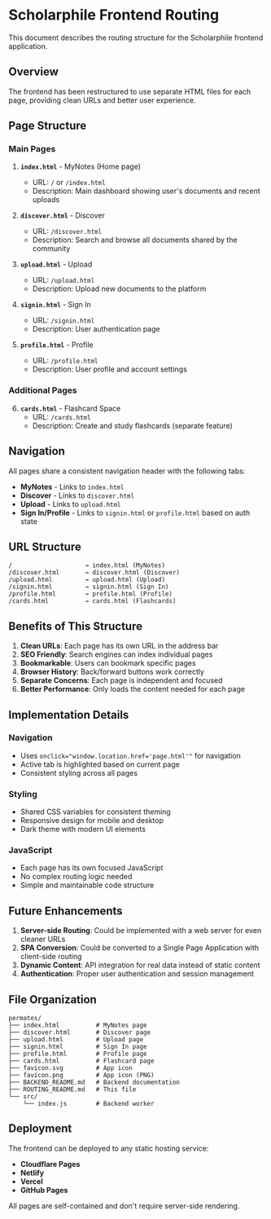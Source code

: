 # Scholarphile Frontend Routing

This document describes the routing structure for the Scholarphile frontend application.

## Overview

The frontend has been restructured to use separate HTML files for each page, providing clean URLs and better user experience.

## Page Structure

### Main Pages

1. **`index.html`** - MyNotes (Home page)
   - URL: `/` or `/index.html`
   - Description: Main dashboard showing user's documents and recent uploads

2. **`discover.html`** - Discover
   - URL: `/discover.html`
   - Description: Search and browse all documents shared by the community

3. **`upload.html`** - Upload
   - URL: `/upload.html`
   - Description: Upload new documents to the platform

4. **`signin.html`** - Sign In
   - URL: `/signin.html`
   - Description: User authentication page

5. **`profile.html`** - Profile
   - URL: `/profile.html`
   - Description: User profile and account settings

### Additional Pages

6. **`cards.html`** - Flashcard Space
   - URL: `/cards.html`
   - Description: Create and study flashcards (separate feature)

## Navigation

All pages share a consistent navigation header with the following tabs:
- **MyNotes** - Links to `index.html`
- **Discover** - Links to `discover.html`
- **Upload** - Links to `upload.html`
- **Sign In/Profile** - Links to `signin.html` or `profile.html` based on auth state

## URL Structure

```
/                    → index.html (MyNotes)
/discover.html       → discover.html (Discover)
/upload.html         → upload.html (Upload)
/signin.html         → signin.html (Sign In)
/profile.html        → profile.html (Profile)
/cards.html          → cards.html (Flashcards)
```

## Benefits of This Structure

1. **Clean URLs**: Each page has its own URL in the address bar
2. **SEO Friendly**: Search engines can index individual pages
3. **Bookmarkable**: Users can bookmark specific pages
4. **Browser History**: Back/forward buttons work correctly
5. **Separate Concerns**: Each page is independent and focused
6. **Better Performance**: Only loads the content needed for each page

## Implementation Details

### Navigation
- Uses `onclick="window.location.href='page.html'"` for navigation
- Active tab is highlighted based on current page
- Consistent styling across all pages

### Styling
- Shared CSS variables for consistent theming
- Responsive design for mobile and desktop
- Dark theme with modern UI elements

### JavaScript
- Each page has its own focused JavaScript
- No complex routing logic needed
- Simple and maintainable code structure

## Future Enhancements

1. **Server-side Routing**: Could be implemented with a web server for even cleaner URLs
2. **SPA Conversion**: Could be converted to a Single Page Application with client-side routing
3. **Dynamic Content**: API integration for real data instead of static content
4. **Authentication**: Proper user authentication and session management

## File Organization

```
permates/
├── index.html          # MyNotes page
├── discover.html       # Discover page
├── upload.html         # Upload page
├── signin.html         # Sign In page
├── profile.html        # Profile page
├── cards.html          # Flashcard page
├── favicon.svg         # App icon
├── favicon.png         # App icon (PNG)
├── BACKEND_README.md   # Backend documentation
├── ROUTING_README.md   # This file
└── src/
    └── index.js        # Backend worker
```

## Deployment

The frontend can be deployed to any static hosting service:
- **Cloudflare Pages**
- **Netlify**
- **Vercel**
- **GitHub Pages**

All pages are self-contained and don't require server-side rendering. 